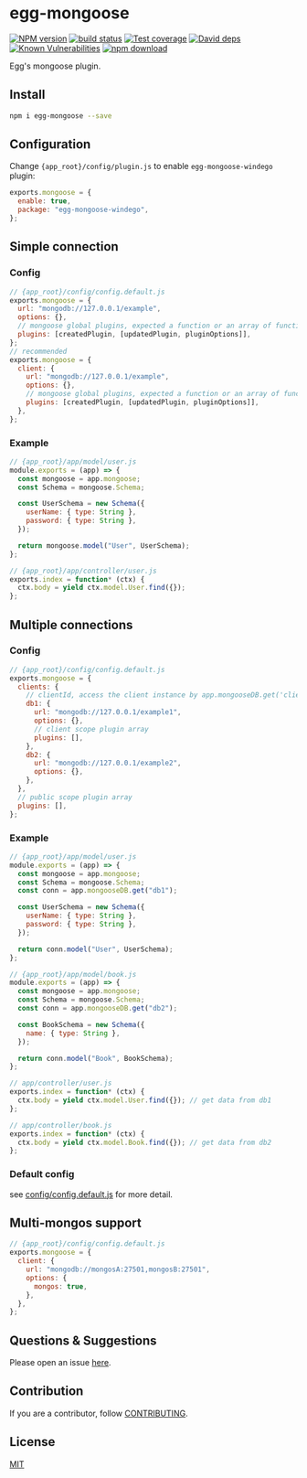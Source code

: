# egg-mongoose

[![NPM version][npm-image]][npm-url]
[![build status][travis-image]][travis-url]
[![Test coverage][codecov-image]][codecov-url]
[![David deps][david-image]][david-url]
[![Known Vulnerabilities][snyk-image]][snyk-url]
[![npm download][download-image]][download-url]

[npm-image]: https://img.shields.io/npm/v/egg-mongoose.svg?style=flat-square
[npm-url]: https://npmjs.org/package/egg-mongoose
[travis-image]: https://img.shields.io/travis/eggjs/egg-mongoose.svg?style=flat-square
[travis-url]: https://travis-ci.org/eggjs/egg-mongoose
[codecov-image]: https://img.shields.io/codecov/c/github/eggjs/egg-mongoose.svg?style=flat-square
[codecov-url]: https://codecov.io/github/eggjs/egg-mongoose?branch=master
[david-image]: https://img.shields.io/david/eggjs/egg-mongoose.svg?style=flat-square
[david-url]: https://david-dm.org/eggjs/egg-mongoose
[snyk-image]: https://snyk.io/test/npm/egg-mongoose/badge.svg?style=flat-square
[snyk-url]: https://snyk.io/test/npm/egg-mongoose
[download-image]: https://img.shields.io/npm/dm/egg-mongoose.svg?style=flat-square
[download-url]: https://npmjs.org/package/egg-mongoose

Egg's mongoose plugin.

## Install

```bash
npm i egg-mongoose --save
```

## Configuration

Change `{app_root}/config/plugin.js` to enable `egg-mongoose-windego` plugin:

```js
exports.mongoose = {
  enable: true,
  package: "egg-mongoose-windego",
};
```

## Simple connection

### Config

```js
// {app_root}/config/config.default.js
exports.mongoose = {
  url: "mongodb://127.0.0.1/example",
  options: {},
  // mongoose global plugins, expected a function or an array of function and options
  plugins: [createdPlugin, [updatedPlugin, pluginOptions]],
};
// recommended
exports.mongoose = {
  client: {
    url: "mongodb://127.0.0.1/example",
    options: {},
    // mongoose global plugins, expected a function or an array of function and options
    plugins: [createdPlugin, [updatedPlugin, pluginOptions]],
  },
};
```

### Example

```js
// {app_root}/app/model/user.js
module.exports = (app) => {
  const mongoose = app.mongoose;
  const Schema = mongoose.Schema;

  const UserSchema = new Schema({
    userName: { type: String },
    password: { type: String },
  });

  return mongoose.model("User", UserSchema);
};

// {app_root}/app/controller/user.js
exports.index = function* (ctx) {
  ctx.body = yield ctx.model.User.find({});
};
```

## Multiple connections

### Config

```js
// {app_root}/config/config.default.js
exports.mongoose = {
  clients: {
    // clientId, access the client instance by app.mongooseDB.get('clientId')
    db1: {
      url: "mongodb://127.0.0.1/example1",
      options: {},
      // client scope plugin array
      plugins: [],
    },
    db2: {
      url: "mongodb://127.0.0.1/example2",
      options: {},
    },
  },
  // public scope plugin array
  plugins: [],
};
```

### Example

```js
// {app_root}/app/model/user.js
module.exports = (app) => {
  const mongoose = app.mongoose;
  const Schema = mongoose.Schema;
  const conn = app.mongooseDB.get("db1");

  const UserSchema = new Schema({
    userName: { type: String },
    password: { type: String },
  });

  return conn.model("User", UserSchema);
};

// {app_root}/app/model/book.js
module.exports = (app) => {
  const mongoose = app.mongoose;
  const Schema = mongoose.Schema;
  const conn = app.mongooseDB.get("db2");

  const BookSchema = new Schema({
    name: { type: String },
  });

  return conn.model("Book", BookSchema);
};

// app/controller/user.js
exports.index = function* (ctx) {
  ctx.body = yield ctx.model.User.find({}); // get data from db1
};

// app/controller/book.js
exports.index = function* (ctx) {
  ctx.body = yield ctx.model.Book.find({}); // get data from db2
};
```

### Default config

see [config/config.default.js](config/config.default.js) for more detail.

## Multi-mongos support

```js
// {app_root}/config/config.default.js
exports.mongoose = {
  client: {
    url: "mongodb://mongosA:27501,mongosB:27501",
    options: {
      mongos: true,
    },
  },
};
```

## Questions & Suggestions

Please open an issue [here](https://github.com/eggjs/egg-mongoose/issues).

## Contribution

If you are a contributor, follow [CONTRIBUTING](https://eggjs.org/zh-cn/contributing.html).

## License

[MIT](LICENSE)
